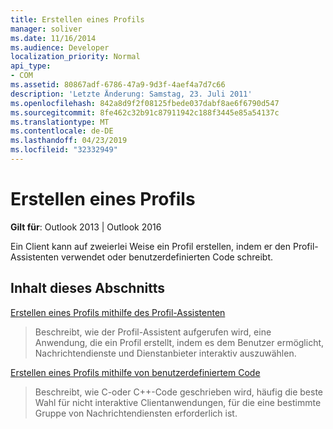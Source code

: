 ```yaml
---
title: Erstellen eines Profils
manager: soliver
ms.date: 11/16/2014
ms.audience: Developer
localization_priority: Normal
api_type:
- COM
ms.assetid: 80867adf-6786-47a9-9d3f-4aef4a7d7c66
description: 'Letzte Änderung: Samstag, 23. Juli 2011'
ms.openlocfilehash: 842a8d9f2f08125fbede037dabf8ae6f6790d547
ms.sourcegitcommit: 8fe462c32b91c87911942c188f3445e85a54137c
ms.translationtype: MT
ms.contentlocale: de-DE
ms.lasthandoff: 04/23/2019
ms.locfileid: "32332949"
---
```

# <a name="creating-a-profile"></a>Erstellen eines Profils

  
  
**Gilt für**: Outlook 2013 | Outlook 2016 
  
Ein Client kann auf zweierlei Weise ein Profil erstellen, indem er den Profil-Assistenten verwendet oder benutzerdefinierten Code schreibt.
  
## <a name="in-this-section"></a>Inhalt dieses Abschnitts

[Erstellen eines Profils mithilfe des Profil-Assistenten](creating-a-profile-by-using-the-profile-wizard.md)
  
> Beschreibt, wie der Profil-Assistent aufgerufen wird, eine Anwendung, die ein Profil erstellt, indem es dem Benutzer ermöglicht, Nachrichtendienste und Dienstanbieter interaktiv auszuwählen.
    
[Erstellen eines Profils mithilfe von benutzerdefiniertem Code](creating-a-profile-by-using-custom-code.md)
  
> Beschreibt, wie C-oder C++-Code geschrieben wird, häufig die beste Wahl für nicht interaktive Clientanwendungen, für die eine bestimmte Gruppe von Nachrichtendiensten erforderlich ist.
    

